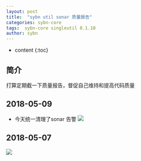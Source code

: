 ```yaml
---
layout: post
title:  "sybn util sonar 质量报告"
categories: sybn-core
tags:  sybn-core singleutil 0.1.10
author: sybn
---
```


* content
{:toc}

## 简介
打算定期截一下质量报告，督促自己维持和提高代码质量





## 2018-05-09
* 今天统一清理了sonar 告警
![]({{site.baseurl}}/images/sybn_util_sonar_20180509.png)


## 2018-05-07

![]({{site.baseurl}}/images/sybn_util_sonar_20180507.png)
